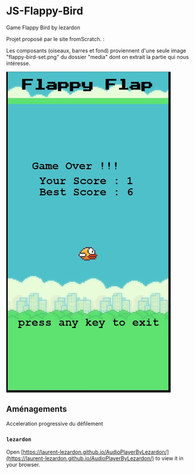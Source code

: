 # JS-Flappy-Bird

Game Flappy Bird by lezardon

Projet proposé par le site fromScratch. :

Les composants (oiseaux, barres et fond) proviennent d'une seule image "flappy-bird-set.png" du dossier "media" dont on extrait la partie qui nous intéresse.

![ Game of Life by lezardon](./images/Capture.JPG "Game of Life by Lezardon")

## Aménagements

Acceleration progressive du défilement

### `lezardon`

Open [https://laurent-lezardon.github.io/AudioPlayerByLezardon/](https://laurent-lezardon.github.io/AudioPlayerByLezardon/) to view it in your browser.
